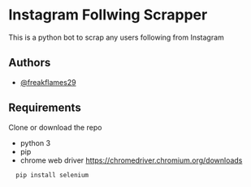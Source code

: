 
# Instagram Follwing Scrapper

This is a python bot to scrap any users following from Instagram


## Authors

- [@freakflames29](https://www.github.com/freakflames29)


## Requirements 
Clone or download the repo
+ python 3
+ pip
+ chrome web driver https://chromedriver.chromium.org/downloads
```bash
  pip install selenium
  
```
    
